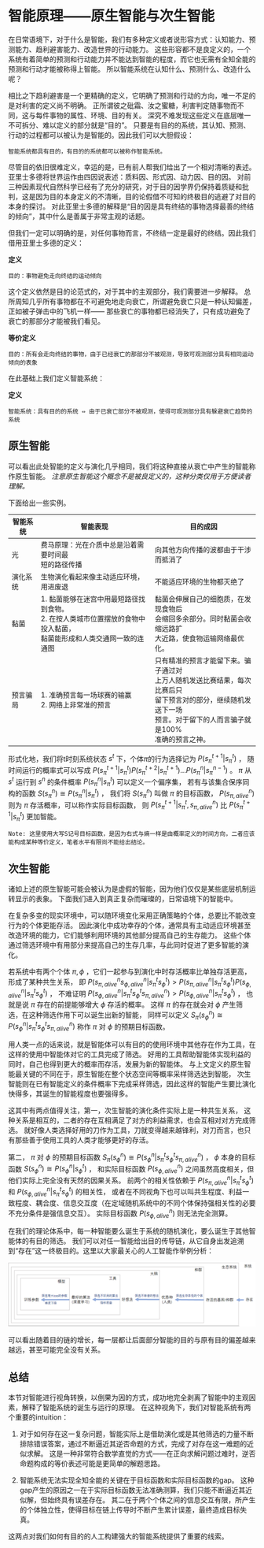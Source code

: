 # 智能原理——原生智能与次生智能

在日常语境下，对于什么是智能，我们有多种定义或者说形容方式：认知能力、预测能力、趋利避害能力、改造世界的行动能力。
这些形容都不是良定义的，一个系统有着简单的预测和行动能力并不能达到智能的程度，而它也无需有全知全能的预测和行动才能被称得上智能。
所以智能系统在认知什么、预测什么、改造什么呢？

相比之下趋利避害是一个更精确的定义，它明确了预测和行动的方向，唯一不足的是对利害的定义尚不明确。
正所谓彼之砒霜、汝之蜜糖，利害判定随事物而不同，这与每件事物的属性、环境、目的有关。
深究不难发现这些定义在底层唯一不可拆分、难以定义的部分就是“目的”。
只要是有目的的系统，其认知、预测、行动的过程都可以被认为是智能的。因此我们可以大胆假设：

```text
智能系统都具有目的，有目的的系统都可以被称作智能系统。
```

尽管目的依旧很难定义，幸运的是，已有前人帮我们给出了一个相对清晰的表述。
亚里士多德将世界运作由四因说表述：质料因、形式因、动力因、目的因。
对前三种因素现代自然科学已经有了充分的研究，对于目的因学界仍保持着质疑和批判，这是因为目的本身定义的不清晰，目的论假借不可知的终极目的逃避了对目的本身的探讨。
对此亚里士多德的解释是“目的因是具有终结的事物选择最善的终结的倾向”，其中什么是善属于非常主观的话题。

但我们一定可以明确的是，对任何事物而言，不终结一定是最好的终结。因此我们借用亚里士多德的定义：

**定义**

```text
目的：事物避免走向终结的运动倾向
```

这个定义依然是目的论范式的，对于其中的主观部分，我们需要进一步解释。
总所周知几乎所有事物都在不可避免地走向衰亡，所谓避免衰亡只是一种认知偏差，正如被子弹击中的飞机一样——
那些衰亡的事物都已经消失了，只有成功避免了衰亡的那部分才能被我们看见。

**等价定义**

```text
目的：所有会走向终结的事物，由于已经衰亡的那部分不被观测，导致可观测部分具有相同运动倾向的表象
```

在此基础上我们定义智能系统：

**定义**

```text
智能系统：具有目的的系统 ⇔ 由于已衰亡部分不被观测，使得可观测部分具有躲避衰亡趋势的系统
```


## 原生智能

可以看出此处智能的定义与演化几乎相同，我们将这种直接从衰亡中产生的智能称作原生智能。
*注意原生智能这个概念不是被良定义的，这种分类仅用于方便读者理解。*

下面给出一些实例。


| 智能系统 | 智能表现 | 目的成因 |
|---|---|---|
| 光 | 费马原理：光在介质中总是沿着需要时间最<br>短的路径传播 | 向其他方向传播的波都由于干涉而抵消了 |
| 演化系统 | 生物演化看起来像主动适应环境，用进废退 | 不能适应环境的生物都灭绝了 |
| 黏菌 | 1. 黏菌能够在迷宫中用最短路径找到食物。<br>2. 在按人类城市位置摆放的食物中投入黏菌，<br>黏菌能形成和人类交通网一致的连通图 | 黏菌会伸展自己的细胞质，在发现食物后<br>会缩回多余部分。同时黏菌会收缩远路扩<br>大近路，使食物运输网络最优化。 |
| 预言骗局 | 1. 准确预言每一场球赛的输赢<br>2. 网络上非常准的预言 | 只有精准的预言才能留下来。骗子通过对<br>上万人随机发送比赛结果，每次比赛后只<br>留下预言对的部分，继续随机发送下一场<br>预言。对于留下的人而言骗子就是100%<br>准确的预言之神。 |

形式化地，我们将t时刻系统状态 $s^t$ 下，个体$\pi$的行为选择记为 $P(s_{\pi}^{t+1}|s_{\pi}^t)$ ，
随时间运行的概率式可以写成 $P(s_{\pi}^{t+1}|s_{\pi}^t)P(s_{\pi}^{t+2}|s_{\pi}^{t+1})...P(s_{\pi}^n|s_{\pi}^{n-1})$ 。
$\pi$ 从 $s^t$ 运行到 $s^n$ 的条件概率 $P(s_{\pi}^n|s_{\pi}^t)$ 可以定义一个偏序集，
若有与该集合保序同构的函数 $S(s_{\pi}^n) \cong P(s_{\pi}^n|s_{\pi}^t)$ ，
我们将 $S(s_{\pi}^n)$ 叫做 $\pi$ 的目标函数， $P(s_{\pi,alive}^n)$ 则为 $\pi$ 存活概率，可以称作实际目标函数，
则 $P(s_{\pi}^{t+1}|s_{\pi}^t,s_{\pi,alive}^n)$ 比 $P(s_{\pi}^{t+1}|s_{\pi}^t)$ 更加智能。

```text
Note: 这里使用大写S记号目标函数，是因为右式与熵一样是由概率定义的时间方向，二者应该能构成某种等价定义，笔者水平有限尚不能给出结论。
```

## 次生智能

诸如上述的原生智能可能会被认为是虚假的智能，因为他们仅仅是某些底层机制运转显示的表象。
下面我们进入到真正复杂而璀璨的，日常语境下的智能中。

在复杂多变的现实环境中，可以随环境变化采用正确策略的个体，总要比不能改变行为的个体更能存活。
因此演化中成功幸存的个体，通常具有主动适应环境甚至改造环境的能力，它们能够利用环境的其他部分提高自己的生存能力。
这些个体通过筛选环境中有用部分来提高自己的生存几率，与此同时促进了更多智能的演化。

若系统中有两个个体 $\pi, \phi$ ，它们一起参与到演化中时存活概率比单独存活更高，形成了某种共生关系，
即 $P(s_{\pi,alive}^n s_{\phi,alive}^n | s_{\pi}^t s_{\phi}^t) \gt P(s_{\pi,alive}^n|s_{\pi}^t s_{\phi}^t)P(s_{\phi,alive}^n|s_{\pi}^t s_{\phi}^t)$ ，
不难证明 $P(s_{\phi,alive}^n | s_{\pi}^t s_{\phi}^t s_{\pi,alive}^n) \gt P(s_{\phi,alive}^n | s_{\pi}^t s_{\phi}^t)$ ，
也就是说 $\pi$ 存在的前提能够增大 $\phi$ 存活的概率。
这样 $\pi$ 的存在就会对 $\phi$ 产生筛选，在这种筛选作用下可以诞生出新的智能，
同样可以定义 $S_{\pi}(s_{\phi}^n) \cong P(s_{\phi}^{n}|s_{\pi}^t s_{\phi}^t s_{\pi,alive}^n)$ 称作 $\pi$ 对 $\phi$ 的预期目标函数。

用人类一点的话来说，就是智能体可以有目的的使用环境中其他存在作为工具，在这样的使用中智能体对它的工具完成了筛选。
好用的工具帮助智能体实现利益的同时，自己也得到更大的概率而存活，发展为新的智能体。
与上文定义的原生智能最关键的不同在于，原生智能在整个状态空间等概率采样筛选达到智能，
次生智能则在已有智能定义的条件概率下完成采样筛选，因此这样的智能产生要比演化快得多，其诞生的智能程度也要强得多。

这其中有两点值得关注，第一，次生智能的演化条件实际上是一种共生关系，
这种关系是相互的，二者的存在互相满足了对方的利益需求，也会互相对对方完成筛选。
就好像人类选择好用的刀作为工具，刀就变得越来越锋利，对刀而言，也只有那些善于使用工具的人类才能够更好的存活。

第二， $\pi$ 对 $\phi$ 的预期目标函数 $S_{\pi}(s_{\phi}^n) \cong P(s_{\phi}^{n}|s_{\pi}^t s_{\phi}^t s_{\pi,alive}^n)$ ，
$\phi$ 本身的目标函数 $S(s_{\phi}^n) \cong P(s_{\phi}^n|s_{\phi}^t)$ ，
和实际目标函数 $P(s_{\phi,alive}^n)$ 之间虽然高度相关，但他们实际上完全没有天然的因果关系。
前两个的相关性依赖于 $P(s_{\pi,alive}^n|s_{\pi}^t s_{\phi}^t)$ 和 $P(s_{\phi,alive}^n|s_{\pi}^t s_{\phi}^t)$ 的相关性，
或者在不同视角下也可以叫共生程度、利益一致程度、耦合度、信息交互度（在定域随机系统中的不同个体保持强相关性的必要不充分条件是强信息交互）。
实际目标函数 $P(s_{\phi,alive}^n)$ 则无法完全测算。

在我们的理论体系中，每一种智能要么诞生于系统的随机演化，要么诞生于其他智能体的有目的筛选。
我们可以对任一智能给出目的传导链，从它自身出发追溯到“存在”这一终极目的。这里以大家最关心的人工智能作举例分析：

![](../img/means-end-chain-zh.png)

可以看出随着目的链的增长，每一层都让后面部分智能的目的与原有目的偏差越来越远，甚至可能完全没有关系。

## 总结

本节对智能进行视角转换，以倒果为因的方式，成功地完全剥离了智能中的主观因素，解释了智能系统的诞生与运行的原理。
在这种视角下，我们对智能系统有两个重要的intuition：

1. 对于如何存在这一复杂问题，智能实际上是借助演化或是其他筛选的力量不断排除错误答案，通过不断逼近其逆否命题的方式，完成了对存在这一难题的近似求解。
这是一种非常符合数学直觉的方式——在正向求解问题过难时，逆否命题构成的等价表述可能是更简单的解题思路。

2. 智能系统无法实现全知全能的关键在于目标函数和实际目标函数的gap。
这种gap产生的原因之一在于实际目标函数无法准确测算，我们只能不断逼近其近似解，但始终具有误差存在。
其二在于两个个体之间的信息交互有限，所产生的个体独立性，使得目标在链上传导时不断产生累计误差，最终造成目标失真。

这两点对我们如何有目的的人工构建强大的智能系统提供了重要的线索。
